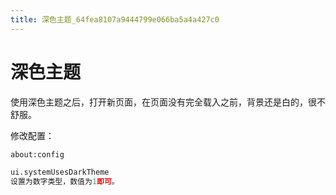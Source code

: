 ```yaml
---
title: 深色主题_64fea8107a9444799e066ba5a4a427c0
---
```


# 深色主题

使用深色主题之后，打开新页面，在页面没有完全载入之前，背景还是白的，很不舒服。

修改配置：

```python
about:config

ui.systemUsesDarkTheme
设置为数字类型，数值为1即可。
```